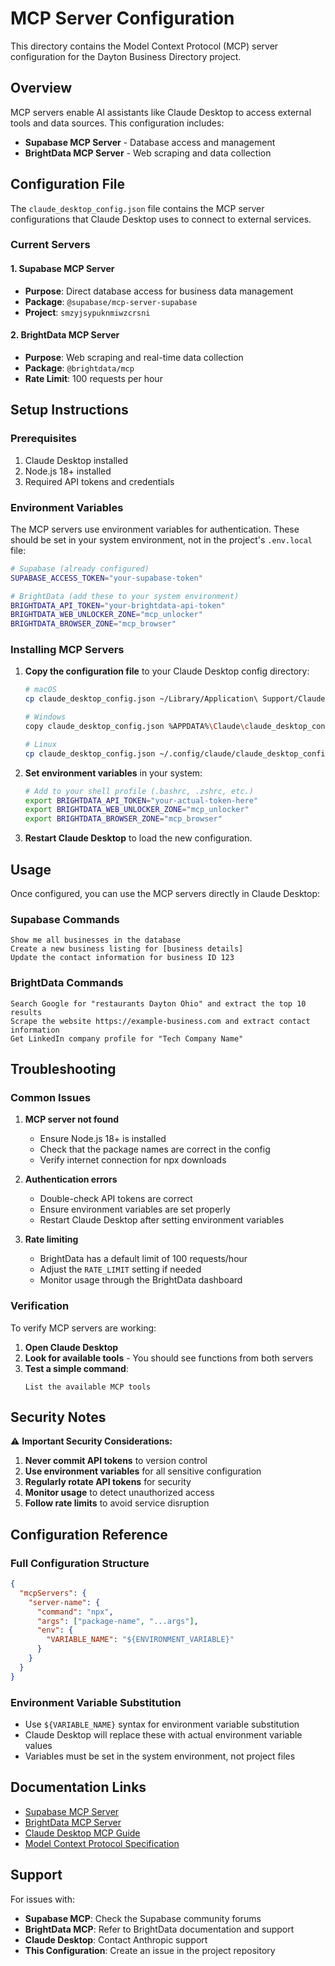 # MCP Server Configuration

This directory contains the Model Context Protocol (MCP) server configuration for the Dayton Business Directory project.

## Overview

MCP servers enable AI assistants like Claude Desktop to access external tools and data sources. This configuration includes:

- **Supabase MCP Server** - Database access and management
- **BrightData MCP Server** - Web scraping and data collection

## Configuration File

The `claude_desktop_config.json` file contains the MCP server configurations that Claude Desktop uses to connect to external services.

### Current Servers

#### 1. Supabase MCP Server
- **Purpose**: Direct database access for business data management
- **Package**: `@supabase/mcp-server-supabase`
- **Project**: `smzyjsypuknmiwzcrsni`

#### 2. BrightData MCP Server
- **Purpose**: Web scraping and real-time data collection
- **Package**: `@brightdata/mcp`
- **Rate Limit**: 100 requests per hour

## Setup Instructions

### Prerequisites
1. Claude Desktop installed
2. Node.js 18+ installed
3. Required API tokens and credentials

### Environment Variables

The MCP servers use environment variables for authentication. These should be set in your system environment, not in the project's `.env.local` file:

```bash
# Supabase (already configured)
SUPABASE_ACCESS_TOKEN="your-supabase-token"

# BrightData (add these to your system environment)
BRIGHTDATA_API_TOKEN="your-brightdata-api-token"
BRIGHTDATA_WEB_UNLOCKER_ZONE="mcp_unlocker"
BRIGHTDATA_BROWSER_ZONE="mcp_browser"
```

### Installing MCP Servers

1. **Copy the configuration file** to your Claude Desktop config directory:
   ```bash
   # macOS
   cp claude_desktop_config.json ~/Library/Application\ Support/Claude/claude_desktop_config.json
   
   # Windows
   copy claude_desktop_config.json %APPDATA%\Claude\claude_desktop_config.json
   
   # Linux
   cp claude_desktop_config.json ~/.config/claude/claude_desktop_config.json
   ```

2. **Set environment variables** in your system:
   ```bash
   # Add to your shell profile (.bashrc, .zshrc, etc.)
   export BRIGHTDATA_API_TOKEN="your-actual-token-here"
   export BRIGHTDATA_WEB_UNLOCKER_ZONE="mcp_unlocker"
   export BRIGHTDATA_BROWSER_ZONE="mcp_browser"
   ```

3. **Restart Claude Desktop** to load the new configuration.

## Usage

Once configured, you can use the MCP servers directly in Claude Desktop:

### Supabase Commands
```
Show me all businesses in the database
Create a new business listing for [business details]
Update the contact information for business ID 123
```

### BrightData Commands
```
Search Google for "restaurants Dayton Ohio" and extract the top 10 results
Scrape the website https://example-business.com and extract contact information
Get LinkedIn company profile for "Tech Company Name"
```

## Troubleshooting

### Common Issues

1. **MCP server not found**
   - Ensure Node.js 18+ is installed
   - Check that the package names are correct in the config
   - Verify internet connection for npx downloads

2. **Authentication errors**
   - Double-check API tokens are correct
   - Ensure environment variables are set properly
   - Restart Claude Desktop after setting environment variables

3. **Rate limiting**
   - BrightData has a default limit of 100 requests/hour
   - Adjust the `RATE_LIMIT` setting if needed
   - Monitor usage through the BrightData dashboard

### Verification

To verify MCP servers are working:

1. **Open Claude Desktop**
2. **Look for available tools** - You should see functions from both servers
3. **Test a simple command**:
   ```
   List the available MCP tools
   ```

## Security Notes

⚠️ **Important Security Considerations:**

1. **Never commit API tokens** to version control
2. **Use environment variables** for all sensitive configuration
3. **Regularly rotate API tokens** for security
4. **Monitor usage** to detect unauthorized access
5. **Follow rate limits** to avoid service disruption

## Configuration Reference

### Full Configuration Structure
```json
{
  "mcpServers": {
    "server-name": {
      "command": "npx",
      "args": ["package-name", "...args"],
      "env": {
        "VARIABLE_NAME": "${ENVIRONMENT_VARIABLE}"
      }
    }
  }
}
```

### Environment Variable Substitution
- Use `${VARIABLE_NAME}` syntax for environment variable substitution
- Claude Desktop will replace these with actual environment variable values
- Variables must be set in the system environment, not project files

## Documentation Links

- [Supabase MCP Server](https://github.com/supabase-community/mcp-server-supabase)
- [BrightData MCP Server](https://github.com/brightdata/brightdata-mcp)
- [Claude Desktop MCP Guide](https://claude.ai/mcp)
- [Model Context Protocol Specification](https://modelcontextprotocol.io/)

## Support

For issues with:
- **Supabase MCP**: Check the Supabase community forums
- **BrightData MCP**: Refer to BrightData documentation and support
- **Claude Desktop**: Contact Anthropic support
- **This Configuration**: Create an issue in the project repository